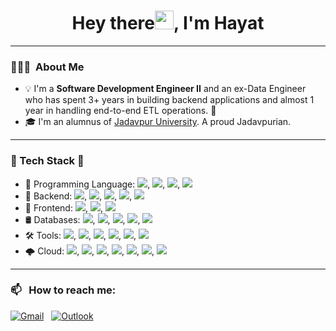<h1 align="center">Hey there<img src="https://raw.githubusercontent.com/MartinHeinz/MartinHeinz/master/wave.gif" width="30px">, I'm Hayat</h1>

---

### 👨🏻‍💻 &nbsp;About Me

- 💡 I'm a <b>Software Development Engineer II</b> and an ex-Data Engineer who has spent 3+ years in building backend applications and almost 1 year in handling end-to-end ETL operations. 🤖
- 🎓 I'm an alumnus of [Jadavpur University](http://www.jaduniv.edu.in/). A proud Jadavpurian.

---

### 🚀 Tech Stack 🔧
 - 🧠 Programming Language:  ![](https://img.shields.io/badge/Code-Java-informational?style=flat&logo=java&logoColor=white&color=2bbc8a), ![](https://img.shields.io/badge/Code-JavaScript-informational?style=flat&logo=javascript&logoColor=white&color=2bbc8a), ![](https://img.shields.io/badge/Code-C%23-informational?style=flat&logo=csharp&logoColor=white&color=2bbc8a), ![](https://img.shields.io/badge/Code-Python-informational?style=flat&logo=python&logoColor=white&color=2bbc8a)
 - 🧠 Backend:  ![](https://img.shields.io/badge/Framework-Spring%20Boot-informational?style=flat&logo=springboot&logoColor=white&color=2bbc8a), ![](https://img.shields.io/badge/Runtime-Node.js-informational?style=flat&logo=nodedotjs&logoColor=white&color=2bbc8a), ![](https://img.shields.io/badge/Framework-Fastify-informational?style=flat&logo=fastify&logoColor=white&color=2bbc8a), ![](https://img.shields.io/badge/Framework-Express.js-informational?style=flat&logo=express&logoColor=white&color=2bbc8a), ![](https://img.shields.io/badge/Framework-ASP.NET%20Core-informational?style=flat&logo=dotnet&logoColor=white&color=2bbc8a)
 - 🎨 Frontend: ![](https://img.shields.io/badge/Code-HTML5-informational?style=flat&logo=html5&logoColor=white&color=2bbc8a), ![](https://img.shields.io/badge/Code-CSS3-informational?style=flat&logo=css3&logoColor=white&color=2bbc8a), ![](https://img.shields.io/badge/Library-React.js-informational?style=flat&logo=react&logoColor=white&color=2bbc8a)
 - 🛢️ Databases: ![](https://img.shields.io/badge/Database-MongoDB-informational?style=flat&logo=mongodb&logoColor=white&color=2bbc8a), ![](https://img.shields.io/badge/Database-Elasticsearch-informational?style=flat&logo=elasticsearch&logoColor=white&color=2bbc8a), ![](https://img.shields.io/badge/Database-Redis-informational?style=flat&logo=redis&logoColor=white&color=2bbc8a), ![](https://img.shields.io/badge/Database-MySQL-informational?style=flat&logo=mysql&logoColor=white&color=2bbc8a), ![](https://img.shields.io/badge/Database-PostgreSQL-informational?style=flat&logo=postgresql&logoColor=white&color=2bbc8a)
 - 🛠️ Tools: ![](https://img.shields.io/badge/Version%20Control-Git-informational?style=flat&logo=git&logoColor=white&color=2bbc8a), ![](https://img.shields.io/badge/API%20Tool-Postman-informational?style=flat&logo=elasticsearch&logoColor=white&color=2bbc8a), ![](https://img.shields.io/badge/Editor-IntelliJ-informational?style=flat&logo=intellijidea&logoColor=white&color=2bbc8a), ![](https://img.shields.io/badge/Editor-VSCode-informational?style=flat&logo=vscode&logoColor=white&color=2bbc8a), ![](https://img.shields.io/badge/CI%2FCD-GitHub%20Actions-informational?style=flat&logo=vscode&logoColor=white&color=2bbc8a), ![](https://img.shields.io/badge/Linux-Debian-informational?style=flat&logo=debian&logoColor=white&color=2bbc8a)
 - 🌩 Cloud: ![](https://img.shields.io/badge/AWS-Lambda-informational?style=flat&logo=awslambda&logoColor=white&color=2bbc8a), ![](https://img.shields.io/badge/AWS-SQS-informational?style=flat&logo=amazonsqs&logoColor=white&color=2bbc8a), ![](https://img.shields.io/badge/AWS-EventBridge-informational?style=flat&logo=eventbridge&logoColor=white&color=2bbc8a), ![](https://img.shields.io/badge/AWS-EC2-informational?style=flat&logo=amazonec2&logoColor=white&color=2bbc8a), ![](https://img.shields.io/badge/AWS-S3-informational?style=flat&logo=amazons3&logoColor=white&color=2bbc8a), ![](https://img.shields.io/badge/AWS-CloudWatch-informational?style=flat&logo=amazoncloudwatch&logoColor=white&color=2bbc8a), ![](https://img.shields.io/badge/AWS-Beanstalk-informational?style=flat&logo=amazonbeanstalk&logoColor=white&color=2bbc8a)

---

### 📫 &nbsp; How to reach me:
<a href="mailto:smhayat225@gmail.com"><img alt="Gmail" src="https://img.shields.io/badge/Gmail-D14836?style=flat&logo=gmail&logoColor=white" /></a> &nbsp;
<a href="mailto:smhayat225@outlook.com"><img alt="Outlook" src="https://img.shields.io/badge/Outlook-2986CC?style=flat&logo=outlook&logoColor=white" /></a> &nbsp;
